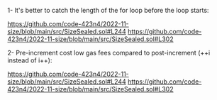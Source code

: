 1- It's better to catch the length of the for loop before the loop starts:

https://github.com/code-423n4/2022-11-size/blob/main/src/SizeSealed.sol#L244
https://github.com/code-423n4/2022-11-size/blob/main/src/SizeSealed.sol#L302

2- Pre-increment cost low gas fees compared to post-increment (++i instead of i++):

https://github.com/code-423n4/2022-11-size/blob/main/src/SizeSealed.sol#L244
https://github.com/code-423n4/2022-11-size/blob/main/src/SizeSealed.sol#L302